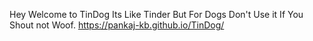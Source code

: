 Hey Welcome to TinDog Its Like Tinder But For Dogs
Don't Use it If You Shout not Woof.
https://pankaj-kb.github.io/TinDog/
